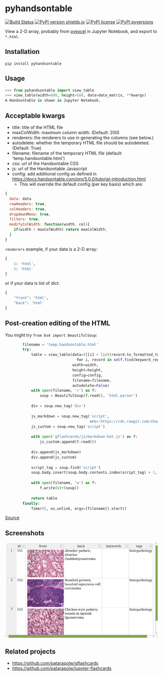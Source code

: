 # pyhandsontable

[![Build Status](https://travis-ci.org/patarapolw/pyhandsontable.svg?branch=master)](https://travis-ci.org/patarapolw/pyhandsontable)
[![PyPI version shields.io](https://img.shields.io/pypi/v/pyhandsontable.svg)](https://pypi.python.org/pypi/pyhandsontable/)
[![PyPI license](https://img.shields.io/pypi/l/pyhandsontable.svg)](https://pypi.python.org/pypi/pyhandsontable/)
[![PyPI pyversions](https://img.shields.io/pypi/pyversions/pyhandsontable.svg)](https://pypi.python.org/pypi/pyhandsontable/)

View a 2-D array, probably from [pyexcel](https://github.com/pyexcel/pyexcel) in Jupyter Notebook, and export to `*.html`.

## Installation

```commandline
pip install pyhandsontable
```

## Usage

```python
>>> from pyhandsontable import view_table
>>> view_table(width=800, height=500, data=data_matrix, **kwargs)
A Handsontable is shown in Jupyter Notebook.
```

## Acceptable kwargs

- title: title of the HTML file
- maxColWidth: maximum column width. (Default: 200)
- renderers: the renderers to use in generating the columns (see below.)
- autodelete: whether the temporary HTML file should be autodeleted. (Default: True)
- filename: filename of the temporary HTML file (default: 'temp.handsontable.html')
- css: url of the Handsontable CSS
- js: url of the Handsontable Javascript
- config: add additional config as defined in https://docs.handsontable.com/pro/5.0.0/tutorial-introduction.html
  - This will override the default config (per key basis) which are:
  
```javascript
{
  data: data
  rowHeaders: true,
  colHeaders: true,
  dropdownMenu: true,
  filters: true,
  modifyColWidth: function(width, col){
    if(width > maxColWidth) return maxColWidth;
  }
}
```

`renderers` example, if your data is a 2-D array:

```python
{
    1: 'html',
    2: 'html'
}
```

or if your data is list of dict:

```python
{
    "front": 'html',
    "back": 'html'
}
```

## Post-creation editing of the HTML

You might try `from bs4 import BeautifulSoup`:

```python
        filename = 'temp.handsontable.html'
        try:
            table = view_table(data=([[i] + list(record.to_formatted_tuple())
                                 for i, record in self.find(keyword_regex, tags)]),
                               width=width,
                               height=height,
                               config=config,
                               filename=filename,
                               autodelete=False)
            with open(filename, 'r') as f:
                soup = BeautifulSoup(f.read(), 'html.parser')

            div = soup.new_tag('div')

            js_markdown = soup.new_tag('script',
                                       src='https://cdn.rawgit.com/showdownjs/showdown/1.8.6/dist/showdown.min.js')
            js_custom = soup.new_tag('script')

            with open('gflashcards/js/markdown-hot.js') as f:
                js_custom.append(f.read())

            div.append(js_markdown)
            div.append(js_custom)

            script_tag = soup.find('script')
            soup.body.insert(soup.body.contents.index(script_tag) + 1, div)

            with open(filename, 'w') as f:
                f.write(str(soup))

            return table
        finally:
            Timer(5, os.unlink, args=[filename]).start()
```

[Source](https://github.com/patarapolw/gflashcards/blob/master/gflashcards/app.py#L93)

## Screenshots

<img src="https://github.com/patarapolw/pyhandsontable/blob/master/screenshots/0.png" />

## Related projects

- https://github.com/patarapolw/gflashcards
- https://github.com/patarapolw/jupyter-flashcards
